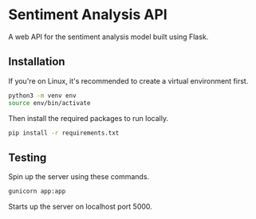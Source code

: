 # Sentiment Analysis API

A web API for the sentiment analysis model built using Flask.

## Installation

If you're on Linux, it's recommended to create a virtual environment first.

```bash
python3 -m venv env
source env/bin/activate
```

Then install the required packages to run locally.

```bash
pip install -r requirements.txt
```

## Testing

Spin up the server using these commands.

```bash
gunicorn app:app
```

Starts up the server on localhost port 5000.
